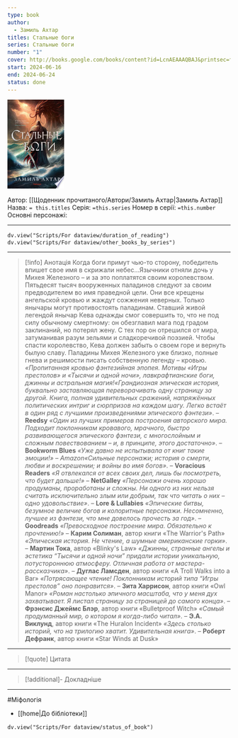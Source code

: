 ```yaml
---
type: book
author:
  - Замиль Ахтар
titles: Стальные боги
series: Стальные боги
number: "1"
cover: http://books.google.com/books/content?id=LcnAEAAAQBAJ&printsec=frontcover&img=1&zoom=1&edge=curl&source=gbs_api
start: 2024-06-16
end: 2024-06-24
status: done
---
```

![cover|150](media/cover!150-483.jpg)

Автор: [[Щоденник прочитаного/Автори/Замиль Ахтар|Замиль Ахтар]]
Назва: `= this.titles`
Серія:  `=this.series`
Номер в серії: `=this.number`
Основні персонажі:

---
```dataviewjs
dv.view("Scripts/For dataview/duration_of_reading")
dv.view("Scripts/For dataview/other_books_by_series")
```

---
>[!info] Анотація
>Когда боги примут чью-то сторону, победитель впишет свое имя в скрижали небес...Язычники отняли дочь у Михея Железного – и за это поплатятся своим королевством. Пятьдесят тысяч вооруженных паладинов следуют за своим предводителем во имя праведной цели. Они все крещены ангельской кровью и жаждут сожжения неверных.
>Только янычары могут противостоять паладинам. Ставший живой легендой янычар Кева однажды смог совершить то, что не под силу обычному смертному: он обезглавил мага под градом заклинаний, но потерял жену. С тех пор он отрешился от мира, затуманивая разум зельями и сладкоречивой поэзией. Чтобы спасти королевство, Кева должен забыть о своем горе и вернуть былую славу.
>Паладины Михея Железного уже близко, полные гнева и решимости писать собственную легенду – кровью.
>*«Пропитанная кровью фэнтезийная эпопея. Мотивы «Игры престолов» и «Тысячи и одной ночи», лавкрафтианские боги, джинны и астральная магия!«Грандиозная эпическая история, буквально заставляющая переворачивать одну страницу за другой. Книга, полная удивительных сражений, напряжëнных политических интриг и сюрпризов на каждом шагу. Легко встаëт в один ряд с лучшими произведениями эпического фэнтези»*. – **Reedsy**
>*«Один из лучших примеров построения авторского мира. Подходит поклонникам кровавого, мрачного, быстро развивающегося эпического фэнтези, с многослойным и сложным повествованием – и, в принципе, этого достаточно»*. – **Bookworm Blues**
>*«Уже давно не испытывала от книг такие эмоции!» – Amazon«Сильные персонажи; история о смерти, любви и воскрешении; и войны во имя богов»*. – **Voracious Readers**
>*«Я отвлекался от всех своих дел, лишь бы посмотреть, что будет дальше!»* – **NetGalley**
>*«Персонажи очень хорошо продуманы, проработаны и сложны. Ни одного из них нельзя считать исключительно злым или добрым, так что читать о них – одно удовольствие»*. – **Lore & Lullabies**
>*«Эпические битвы, безумное величие богов и колоритные персонажи. Несомненно, лучшее из фэнтези, что мне довелось прочесть за год»*. – **Goodreads**
>*«Превосходное построение мира. Обязательно к прочтению!»* – **Карим Солиман**, автор книги «The Warrior's Path»
>*«Эпическая история. Не чтение, а шумные американские горки»*. – **Мартин Тока**, автор «Blinky's Law»
>*«Джинны, странные ангелы и эстетика “Тысячи и одной ночи” придали истории уникальную, потустороннюю атмосферу. Отличная работа от мастера-рассказчика»*. – **Дуглас Ламсден**, автор книги «A Troll Walks into a Bar»
>*«Потрясающее чтение! Поклонникам историй типа “Игры престолов” оно понравится»*. – **Зита Харрисон**, автор книги «Owl Manor»
>*«Роман настолько эпичного масштаба, что у меня дух захватывает. Я листал страницу за страницей до самого конца»*. – **Фрэнсис Джеймс Блэр**, автор книги «Bulletproof Witch»
>*«Самый продуманный мир, о котором я когда-либо читал»*. – **Э.А. Виклунд**, автор книги «The Huralon Incident»
>*«Здесь столько историй, что на трилогию хватит. Удивительная книга»*. – **Роберт Дефранк**, автор книги «Star Winds at Dusk»
___

>[!quote] Цитата

---
>[!additional]- Докладніше

---

#Міфологія

- [[home|До бібліотеки]]

```dataviewjs
dv.view("Scripts/For dataview/status_of_book")
```